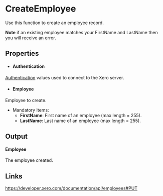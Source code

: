 CreateEmployee
============

Use this function to create an employee record.

**Note** if an existing employee matches your FirstName and LastName then you will receive an error.

Properties
----------

- #### Authentication
[Authentication](../../../Common/Authentication/Index.md) values used to connect to the Xero server.
- #### Employee
Employee to create.
- Mandatory Items:
     - **FirstName**: First name of an employee (max length = 255).
     - **LastName**: Last name of an employee (max length = 255).


Output
-----
#### Employee
The employee created.

Links
-----

https://developer.xero.com/documentation/api/employees#PUT